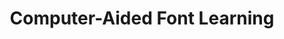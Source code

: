 ---
title: "Computer-Aided Font Learning"

categories: ['']

tags: ['Computer', 'Aided', 'Font', 'Learning']

arwords: 'تعلم الخط بمساعدة الحاسوب'

arexps: []

enwords: ['Computer-Aided Font Learning']

enexps: []

arlexicons: 'ع'

enlexicons: 'C'

authors: ['Ruqayya Roshdy']

translators: ['']

citations: 'مقدمة في حوسبة اللغة العربية'

sources: 'مركز الملك عبدالله بن عبدالعزيز الدولي لخدمة اللغة العربية'

slug: ""
---